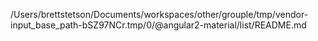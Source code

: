 /Users/brettstetson/Documents/workspaces/other/grouple/tmp/vendor-input_base_path-bSZ97NCr.tmp/0/@angular2-material/list/README.md